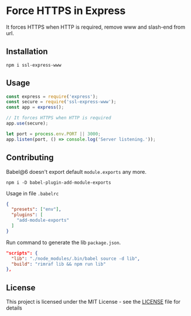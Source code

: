 # Force HTTPS in Express
It forces HTTPS when HTTP is required, remove www and slash-end from url.

## Installation

```prompt
npm i ssl-express-www
```

## Usage

```javascript
const express = require('express');
const secure = require('ssl-express-www');
const app = express();

// It forces HTTPS when HTTP is required
app.use(secure);

let port = process.env.PORT || 3000;
app.listen(port, () => console.log('Server listening.'));

```

## Contributing
Babel@6 doesn't export default `module.exports` any more.

```prompt
npm i -D babel-plugin-add-module-exports
```

Usage in file `.babelrc`

```json
{
  "presets": ["env"],
  "plugins": [
    "add-module-exports"
  ]
}
```

Run command to generate the lib `package.json`.

```json
"scripts": {
  "lib": "./node_modules/.bin/babel source -d lib",
  "build": "rimraf lib && npm run lib"
},
```

## License

This project is licensed under the MIT License - see the [LICENSE](LICENSE) file for details
